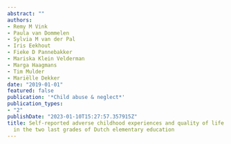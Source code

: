 ```yaml
---
abstract: ""
authors:
- Remy M Vink
- Paula van Dommelen
- Sylvia M van der Pal
- Iris Eekhout
- Fieke D Pannebakker
- Mariska Klein Velderman
- Marga Haagmans
- Tim Mulder
- Mariëlle Dekker
date: "2019-01-01"
featured: false
publication: '*Child abuse & neglect*'
publication_types:
- "2"
publishDate: "2023-01-10T15:27:57.357915Z"
title: Self-reported adverse childhood experiences and quality of life among children
  in the two last grades of Dutch elementary education
---
```


